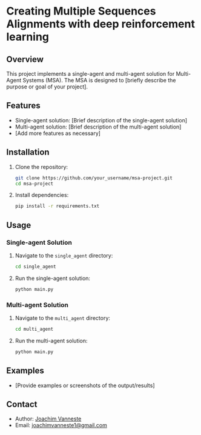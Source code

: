 # Creating Multiple Sequences Alignments with deep reinforcement learning 

## Overview
This project implements a single-agent and multi-agent solution for Multi-Agent Systems (MSA). The MSA is designed to [briefly describe the purpose or goal of your project].

## Features
- Single-agent solution: [Brief description of the single-agent solution]
- Multi-agent solution: [Brief description of the multi-agent solution]
- [Add more features as necessary]

## Installation
1. Clone the repository:
    ```sh
    git clone https://github.com/your_username/msa-project.git
    cd msa-project
    ```

2. Install dependencies:
    ```sh
    pip install -r requirements.txt
    ```

## Usage
### Single-agent Solution
1. Navigate to the `single_agent` directory:
    ```sh
    cd single_agent
    ```

2. Run the single-agent solution:
    ```sh
    python main.py
    ```

### Multi-agent Solution
1. Navigate to the `multi_agent` directory:
    ```sh
    cd multi_agent
    ```

2. Run the multi-agent solution:
    ```sh
    python main.py
    ```

## Examples
- [Provide examples or screenshots of the output/results]


## Contact
- Author: [Joachim Vanneste](https://github.com/jovanneste)
- Email: joachimvanneste1@gmail.com

